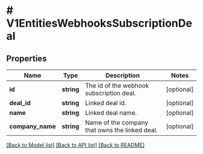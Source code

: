 # # V1EntitiesWebhooksSubscriptionDeal

## Properties

Name | Type | Description | Notes
------------ | ------------- | ------------- | -------------
**id** | **string** | The id of the webhook subscription deal. | [optional]
**deal_id** | **string** | Linked deal id. | [optional]
**name** | **string** | Linked deal name. | [optional]
**company_name** | **string** | Name of the company that owns the linked deal. | [optional]

[[Back to Model list]](../../README.md#models) [[Back to API list]](../../README.md#endpoints) [[Back to README]](../../README.md)
